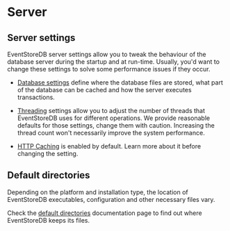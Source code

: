# Server

## Server settings

EventStoreDB server settings allow you to tweak the behaviour of the database server during the startup and at run-time. Usually, you'd want to change these settings to solve some performance issues if they occur.

- [Database settings](database.md) define where the database files are stored, what part of the database can be cached and how the server executes transactions.

- [Threading](threading.md) settings allow you to adjust the number of threads that EventStoreDB uses for different operations. We provide reasonable defaults for those settings, change them with caution. Increasing the thread count won't necessarily improve the system performance.

- [HTTP Caching](caching.md) is enabled by default. Learn more about it before changing the setting.

## Default directories

Depending on the platform and installation type, the location of EventStoreDB executables, configuration and other necessary files vary.

Check the [default directories](default-directories.md) documentation page to find out where EventStoreDB keeps its files.
